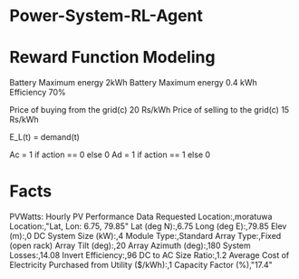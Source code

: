 # Power-System-RL-Agent

# Reward Function Modeling				
Battery Maximum energy			2kWh
Battery Maximum energy			0.4 kWh
Efficiency			            70%

Price of buying from the grid(c)		20 Rs/kWh
Price of selling to the grid(c)			15 Rs/kWh

E_L(t) = demand(t)

Ac = 1 if action == 0 else 0
Ad = 1 if action == 1 else 0

# Facts				
PVWatts: Hourly PV Performance Data
Requested Location:,moratuwa
Location:,"Lat, Lon: 6.75, 79.85"
Lat (deg N):,6.75
Long (deg E):,79.85
Elev (m):,0
DC System Size (kW):,4
Module Type:,Standard
Array Type:,Fixed (open rack)
Array Tilt (deg):,20
Array Azimuth (deg):,180
System Losses:,14.08
Invert Efficiency:,96
DC to AC Size Ratio:,1.2
Average Cost of Electricity Purchased from Utility ($/kWh):,1
Capacity Factor (%),"17.4"